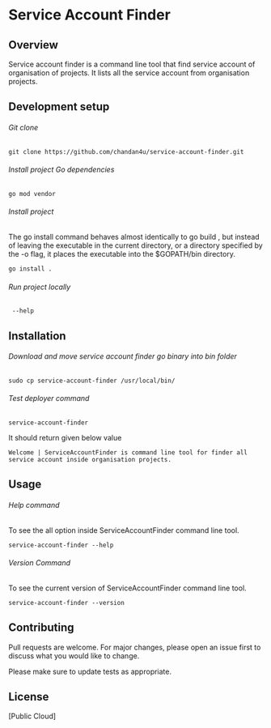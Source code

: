 # Service Account Finder

## Overview
Service account finder is a command line tool that find service account of organisation of projects. It lists all the service account from organisation projects. 

## Development setup
###### Git clone 
```base
git clone https://github.com/chandan4u/service-account-finder.git
```
###### Install project Go dependencies
```base
go mod vendor
``` 
###### Install project
The go install command behaves almost identically to go build , but instead of leaving the executable 
in the current directory, or a directory specified by the -o flag, it places the executable into 
the $GOPATH/bin directory.
```base
go install .
```
###### Run project locally
```base
 --help
```

## Installation

###### Download and move service account finder go binary into bin folder
```base
sudo cp service-account-finder /usr/local/bin/
```
###### Test deployer command
```base
service-account-finder
```
It should return given below value
```base
Welcome | ServiceAccountFinder is command line tool for finder all service account inside organisation projects.
```

## Usage

###### Help command
To see the all option inside ServiceAccountFinder command line tool.
```base
service-account-finder --help
```

###### Version Command
To see the current version of ServiceAccountFinder command line tool.
```base
service-account-finder --version
```

## Contributing
Pull requests are welcome. For major changes, please open an issue first to discuss what 
you would like to change.

Please make sure to update tests as appropriate.

## License
[Public Cloud]